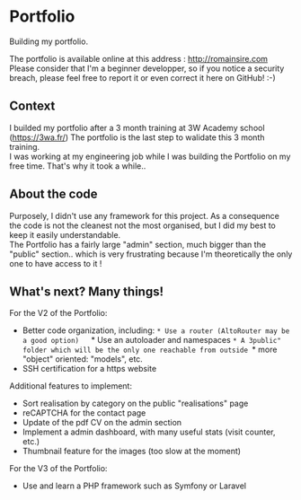 # Portfolio
Building my portfolio.

The portfolio is available online at this address : http://romainsire.com  
Please consider that I'm a beginner developper, so if you notice a security breach, please feel free to report it or even correct it here on GitHub! :-)

## Context
I builded my portfolio after a 3 month training at 3W Academy school (https://3wa.fr/) The portfolio is the last step to walidate this 3 month training.  
I was working at my engineering job while I was building the Portfolio on my free time. That's why it took a while..

## About the code
Purposely, I didn't use any framework for this project. As a consequence the code is not the cleanest not the most organised, but I did my best to keep it easily understandable.  
The Portfolio has a fairly large "admin" section, much bigger than the "public" section.. which is very frustrating because I'm theoretically the only one to have access to it !

## What's next? Many things!  
For the V2 of the Portfolio:  
* Better code organization, including:
 `* Use a router (AltoRouter may be a good option)  
 `* Use an autoloader and namespaces
 `* A 3public" folder which will be the only one reachable from outside
 `* more "object" oriented: "models", etc.
* SSH certification for a https website

Additional features to implement:
* Sort realisation by category on the public "realisations" page
* reCAPTCHA for the contact page
* Update of the pdf CV on the admin section
* Implement a admin dashboard, with many useful stats (visit counter, etc.)
* Thumbnail feature for the images (too slow at the moment)

For the V3 of the Portfolio:
* Use and learn a PHP framework such as Symfony or Laravel
